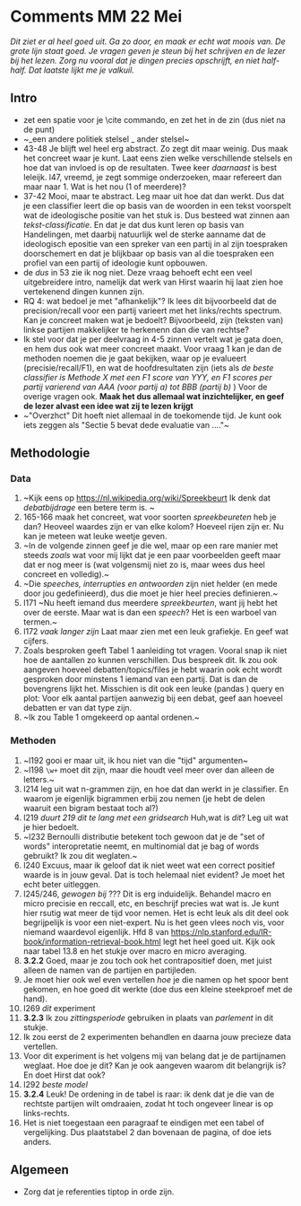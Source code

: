 # Comments MM 22 Mei

_Dit ziet er al heel goed uit. Ga zo door, en maak er echt wat moois van. De grote lijn staat goed. Je vragen geven je steun bij het schrijven en de lezer bij het lezen.
Zorg nu vooral dat je dingen precies opschrijft, en niet half-half. Dat laatste lijkt me je valkuil._

 
## Intro
* zet een spatie voor je \cite commando, en zet het in de zin (dus niet na de punt)
* ~_een andere politiek stelsel _ ander stelsel~
* 43-48 Je blijft wel heel erg abstract. Zo zegt dit maar weinig. Dus maak het concreet waar je kunt. Laat eens zien welke  verschillende stelsels en hoe dat van invloed is op de resultaten. Twee keer _daarnaast_ is best leleijk. l47, vreemd, je zegt sommige onderzoeken, maar refereert dan maar naar 1. Wat is het nou (1 of meerdere)?
* 37-42 Mooi, maar te abstract. Leg maar uit hoe dat dan werkt. Dus dat je een classifier leert die op basis van de woorden in een tekst voorspelt wat de ideologische positie van het stuk is.  Dus besteed wat zinnen aan _tekst-classificatie_. En dat je dat dus kunt leren op basis van Handelingen, met daarbij natuurlijk wel de sterke aanname dat de ideologisch epositie van een spreker van een partij in al zijn toespraken doorschemert en dat je blijkbaar op basis van al die toespraken een profiel van een partij of ideologie kunt opbouwen.
* de _dus_ in 53 zie ik nog niet. Deze vraag behoeft echt een veel uitgebreidere intro, namelijk dat werk van Hirst waarin hij laat zien hoe vertekenend dingen kunnen zijn.
* RQ 4: wat bedoel je met "afhankelijk"? Ik lees dit bijvoorbeeld dat de precision/recall voor een partij varieert met het links/rechts spectrum. Kan je concreet maken wat je bedoelt? Bijvoorbeeld, zijn (teksten van) linkse partijen makkelijker te herkenenn dan die van rechtse? 
* Ik stel voor dat je per deelvraag in 4-5 zinnen vertelt wat je gata doen, en hem dus ook wat meer concreet maakt. Voor vraag 1 kan je dan de methoden noemen die je gaat bekijken, waar op je evalueert (precisie/recall/F1), en wat de hoofdresultaten zijn (iets als _de beste classifier is Methode X met een F1 score van YYY, en F1 scores per partij varierend van AAA (voor partij a) tot BBB (partij b)_ ) Voor de overige vragen ook. **Maak het dus allemaal wat inzichtelijker, en geef de lezer alvast een idee wat zij te lezen krijgt**
* ~"Overzhct" Dit hoeft niet allemaal in de toekomende tijd. Je kunt ook iets zeggen als "Sectie 5 bevat dede evaluatie van ...."~


## Methodologie

### Data

1. ~Kijk eens op <https://nl.wikipedia.org/wiki/Spreekbeurt> Ik denk dat _debatbijdrage_ een betere term is. ~
2. 165-166 maak het concreet, wat voor soorten _spreekbeureten_ heb je dan? Heoveel waardes zijn er van elke kolom? Hoeveel rijen zijn er. Nu kan je meteen wat leuke weetje geven. 
3. ~In de volgende zinnen geef je die wel, maar op een rare manier met steeds _zoals_ wat voor mij lijkt dat je een paar voorbeelden geeft maar dat er nog meer is (wat volgensmij niet zo is, maar wees dus heel concreet en volledig).~
4. ~Die _speeches, interrupties en antwoorden_ zijn niet helder (en mede door jou gedefinieerd), dus die moet je hier heel precies definieren.~
5. l171 ~Nu heeft iemand dus meerdere _spreekbeurten_, want jij hebt het over de eerste. Maar wat is dan een _speech_? Het is een warboel van termen.~
6. l172 _vaak langer zijn_ Laat maar zien met een leuk grafiekje. En geef wat cijfers.
7. Zoals besproken geeft Tabel 1 aanleiding tot vragen. Vooral snap ik niet hoe de aantallen zo kunnen verschillen. Dus bespreek dit.  Ik zou ook aangeven hoeveel debatten/topics/files je hebt waarin ook echt wordt gesproken door minstens 1 iemand van een partij. Dat is dan de bovengrens lijkt het.  Misschien is dit ook een leuke (pandas ) query en plot: Voor elk aantal partijen aanwezig bij een debat, geef aan hoeveel debatten er van dat type zijn. 
8. ~Ik zou Table 1 omgekeerd op aantal ordenen.~


### Methoden 

1. ~l192 gooi er maar uit, ik hou niet van die "tijd" argumenten~
2. ~l198 `\w+` moet dit zijn, maar die houdt veel meer over dan alleen de letters.~
3. l214 leg uit wat n-grammen zijn, en hoe dat dan werkt in je classifier. En waarom je eigenlijk bigrammen erbij zou nemen (je hebt de delen waaruit een bigram bestaat toch al?)
4. l219 _duurt 219 dit te lang met een gridsearch_ Huh,wat is _dit_? Leg uit wat je hier bedoelt.
5. ~l232 Bernoulli distributie betekent toch gewoon dat je de "set of words" interopretatie neemt, en multinomial dat je bag of words gebruikt? Ik zou dit weglaten.~
6. l240 Excuus, maar ik geloof dat ik niet weet wat een correct positief waarde is in jouw geval. Dat is toch helemaal niet evident? Je moet het echt beter uitleggen.
7. l245/246, _gewogen bij_ ??? Dit is erg induidelijk. Behandel macro en micro precisie en reccall, etc, en beschrijf precies wat wat is. Je kunt hier rsutig wat meer de tijd voor nemen. Het is echt leuk als dit deel ook begrijpelijk is voor een niet-expert. Nu is het geen vlees noch vis, voor niemand waardevol eigenlijk. Hfd 8 van <https://nlp.stanford.edu/IR-book/information-retrieval-book.html> legt het heel goed uit. Kijk ook naar tabel 13.8 en het stukje over macro en micro averaging. 
8. **3.2.2** Goed, maar je zou toch ook het contrapositief doen, met juist alleen de namen van de partijen en partijleden. 
9. Je moet hier ook wel even vertellen _hoe_ je die namen op het spoor bent gekomen, en hoe goed dit werkte (doe dus een kleine steekproef met de hand).
10. l269 _dit_ experiment
11. **3.2.3** Ik zou _zittingsperiode_ gebruiken in plaats van _parlement_ in dit stukje. 
12. Ik zou eerst de 2 experimenten behandlen en daarna jouw precieze data vertellen.
13. Voor dit experiment is het volgens mij van belang dat je de partijnamen weglaat. Hoe doe je dit? Kan je ook aangeven waarom dit belangrijk is? En doet Hirst dat ook?
14. l292 _beste model_
15. **3.2.4** Leuk! De ordening in de tabel is raar: ik denk dat je die van de rechtste partijen wilt omdraaien, zodat ht toch ongeveer linear is op links-rechts.
16. Het is niet toegestaan een paragraaf te eindigen met een tabel of vergelijking. Dus plaatstabel 2 dan bovenaan de pagina, of doe iets anders.

## Algemeen

* Zorg dat je referenties tiptop in orde zijn.
